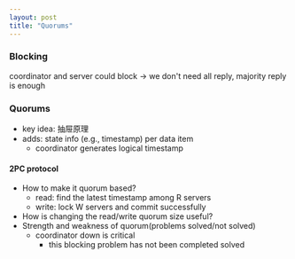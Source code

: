 ```yaml
---
layout: post
title: "Quorums"
---
```


### Blocking
coordinator and server could block -> we don't need all reply, majority reply is enough

### Quorums
* key idea: 抽屉原理
* adds: state info (e.g., timestamp) per data item
    * coordinator generates logical timestamp

#### 2PC protocol
* How to make it quorum based?
    * read: find the latest timestamp among R servers
    * write: lock W servers and commit successfully
* How is changing the read/write quorum size useful?
* Strength and weakness of quorum(problems solved/not solved)
    * coordinator down is critical
        * this blocking problem has not been completed solved

